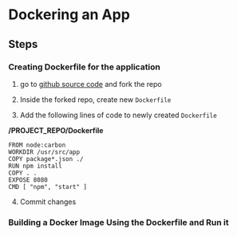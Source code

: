 # Dockering an App

## Steps

### Creating Dockerfile for the application

1. go to [github source code](https://github.com/linuxacademy/cicd-pipeline-train-schedule-docker) and fork the repo

2. Inside the forked repo, create new `Dockerfile`

3. Add the following lines of code to newly created `Dockerfile`

**/PROJECT_REPO/Dockerfile**
```
FROM node:carbon
WORKDIR /usr/src/app
COPY package*.json ./
RUN npm install
COPY . .
EXPOSE 8080
CMD [ "npm", "start" ]
```

4. Commit changes

### Building a Docker Image Using the Dockerfile and Run it

